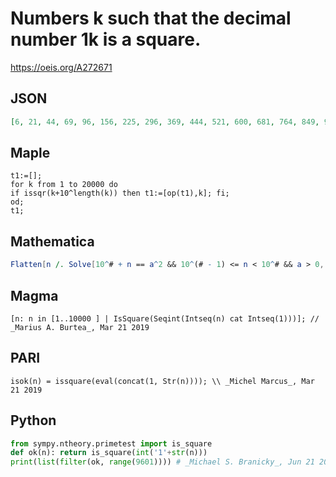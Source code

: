 # Numbers k such that the decimal number 1k is a square\.
https://oeis.org/A272671
## JSON
```JSON
[6, 21, 44, 69, 96, 156, 225, 296, 369, 444, 521, 600, 681, 764, 849, 936, 1025, 1236, 1449, 1664, 1881, 2100, 2321, 2544, 2769, 2996, 3225, 3456, 3689, 3924, 4161, 4400, 4641, 4884, 5129, 5376, 5625, 5876, 6129, 6384, 6641, 6900, 7161, 7424, 7689, 7956, 8225, 8496, 8769, 9044, 9321, 9600]
```
## Maple
```Maple
t1:=[];
for k from 1 to 20000 do
if issqr(k+10^length(k)) then t1:=[op(t1),k]; fi;
od;
t1;
```
## Mathematica
```Mathematica
Flatten[n /. Solve[10^# + n == a^2 && 10^(# - 1) <= n < 10^# && a > 0, {n, a}, Integers] & /@ Range[3]] (* _Davin Park_, Feb 05 2017 *)
```
## Magma
```Magma
[n: n in [1..10000 ] | IsSquare(Seqint(Intseq(n) cat Intseq(1)))]; // _Marius A. Burtea_, Mar 21 2019
```
## PARI
```PARI
isok(n) = issquare(eval(concat(1, Str(n)))); \\ _Michel Marcus_, Mar 21 2019
```
## Python
```Python
from sympy.ntheory.primetest import is_square
def ok(n): return is_square(int('1'+str(n)))
print(list(filter(ok, range(9601)))) # _Michael S. Branicky_, Jun 21 2021
```
